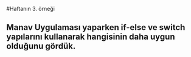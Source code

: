 #Haftanın 3. örneği
## Manav Uygulaması yaparken if-else ve switch yapılarını kullanarak hangisinin daha uygun olduğunu gördük. 
